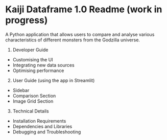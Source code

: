 # Kaiji Dataframe 1.0 Readme (work in progress) 
A Python application that allows users to compare and analyse various characteristics of different monsters from the Godzilla universe.

1. Developer Guide
- Customising the UI
- Integrating new data sources
- Optimising performance
   
2. User Guide (using the app in Streamlit)
- Sidebar
- Comparison Section
- Image Grid Section
  
3. Technical Details
- Installation Requirements
- Dependencies and Libraries
- Debugging and Troubleshooting
